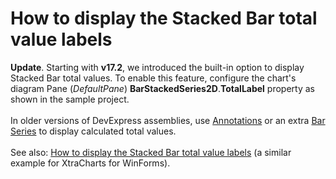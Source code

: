 # How to display the Stacked Bar total value labels


<strong>Update</strong>. Starting with <strong>v17.2</strong>, we introduced the built-in option to display Stacked Bar total values. To enable this feature, configure the chart's diagram Pane (<em>DefaultPane</em>) <strong>BarStackedSeries2D</strong>.<strong>TotalLabel</strong> property as shown in the sample project.<br><br>In older versions of DevExpress assemblies, use <a href="https://documentation.devexpress.com/#WPF/CustomDocument115898">Annotations</a> or an extra <a href="https://documentation.devexpress.com/#WPF/CustomDocument8349">Bar Series</a> to display calculated total values.<br><br>See also: <a href="https://www.devexpress.com/Support/Center/p/T517178">How to display the Stacked Bar total value labels</a> (a similar example for XtraCharts for WinForms).

<br/>


